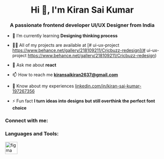 <h1 align="center">Hi 👋, I'm Kiran Sai Kumar</h1>
<h3 align="center">A passionate frontend developer UI/UX Designer from India</h3>

- 🌱 I’m currently learning **Designing thinking process**

- 👨‍💻 All of my projects are available at [# ui-ux-project https://www.behance.net/gallery/218109211/Cricbuzz-redesign](# ui-ux-project https://www.behance.net/gallery/218109211/Cricbuzz-redesign)

- 💬 Ask me about **react**

- 📫 How to reach me **kiransaikiran2637@gmail.com**

- 📄 Know about my experiences [linkedin.com/in/kiran-sai-kumar-197267356](linkedin.com/in/kiran-sai-kumar-197267356)

- ⚡ Fun fact **I turn ideas into designs but still overthink the perfect font choice**

<h3 align="left">Connect with me:</h3>
<p align="left">
</p>

<h3 align="left">Languages and Tools:</h3>
<p align="left"> <a href="https://www.figma.com/" target="_blank" rel="noreferrer"> <img src="https://www.vectorlogo.zone/logos/figma/figma-icon.svg" alt="figma" width="40" height="40"/> </a> </p>
